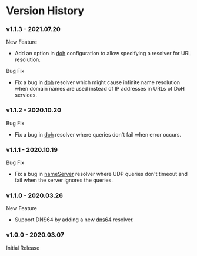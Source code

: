 # Version History

### v1.1.3 - 2021.07.20

New Feature

* Add an option in [doh](resolvers/doh.md) configuration to allow specifying a resolver for URL resolution.

Bug Fix

* Fix a bug in [doh](resolvers/doh.md) resolver which might cause infinite name resolution when domain names are used
  instead of IP addresses in URLs of DoH services.

### v1.1.2 - 2020.10.20

Bug Fix

* Fix a bug in [doh](resolvers/doh.md) resolver where queries don't fail when error occurs.

### v1.1.1 - 2020.10.19

Bug Fix

* Fix a bug in [nameServer](resolvers/name_server.md) resolver where UDP queries don't timeout and fail when the server
  ignores the queries.

### v1.1.0 - 2020.03.26

New Feature

* Support DNS64 by adding a new [dns64](resolvers/dns64.md) resolver.

### v1.0.0 - 2020.03.07

Initial Release

